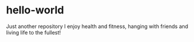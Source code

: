 # hello-world
Just another repository
I enjoy health and fitness, hanging with friends and living life to the fullest!
